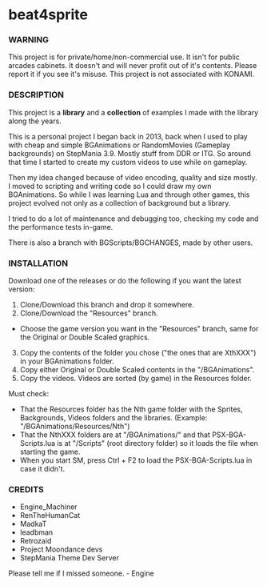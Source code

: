 # beat4sprite

### WARNING

This project is for private/home/non-commercial use.
It isn't for public arcades cabinets.
It doesn't and will never profit out of it's contents.
Please report it if you see it's misuse.
This project is not associated with KONAMI.

### DESCRIPTION

This project is a **library** and a **collection** of 
examples I made with the library along the years.

This is a personal project I began back in 2013, back when 
I used to play with cheap and simple BGAnimations or 
RandomMovies (Gameplay backgrounds) on StepMania 3.9. 
Mostly stuff from DDR or ITG. So around that time 
I started to create my custom videos to use while on gameplay.

Then my idea changed because of video encoding, quality and 
size mostly. I moved to scripting and writing code so I could draw 
my own BGAnimations. So while I was learning Lua and through other games, 
this project evolved not only as a collection of background but a library.

I tried to do a lot of maintenance and debugging too, 
checking my code and the performance tests in-game.

There is also a branch with BGScripts/BGCHANGES, made by other users.

### INSTALLATION

  Download one of the releases or do the following if you want the latest version:

  1. Clone/Download this branch and drop it somewhere.
  2. Clone/Download the "Resources" branch.
  * Choose the game version you want in the "Resources" branch, same for the Original or Double Scaled graphics. 
  3. Copy the contents of the folder you chose ("the ones that are XthXXX") in your BGAnimations folder.
  4. Copy either Original or Double Scaled contents in the "/BGAnimations".
  5. Copy the videos. Videos are sorted (by game) in the Resources folder.
  
  Must check:
  
  * That the Resources folder has the Nth game folder with the Sprites, Backgrounds, Videos folders and the libraries.
  	(Example: "/BGAnimations/Resources/Nth")
  * That the NthXXX folders are at "/BGAnimations/" and that PSX-BGA-Scripts.lua is at "/Scripts" (root directory folder) so it loads 		the file when starting the game.
  * When you start SM, press Ctrl + F2 to load the PSX-BGA-Scripts.lua in case it didn't.

### CREDITS

- Engine_Machiner
- RenTheHumanCat 
- MadkaT
- leadbman
- Retrozaid
- Project Moondance devs
- StepMania Theme Dev Server

Please tell me if I missed someone. - Engine
